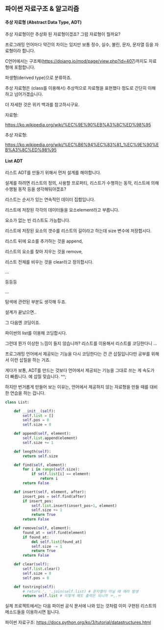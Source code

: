 ## 파이썬 자료구조 & 알고리즘





#### 추상 자료형 (Abstract Data Type, ADT)

추상 자료형이란 추상화 된 자료형이겠죠? 그럼 자료형이 뭘까요?

 

프로그래밍 언어마다 약간의 차이는 있지만 보통 정수, 실수, 불린, 문자, 문자열 등을 자료형이라 합니다.

C언어에서는 구조체(<https://dojang.io/mod/page/view.php?id=407>)까지도 자료형에 포함합니다. 

파생형(derived type)으로 분류하죠. 

 

추상 자료형은 (class를 이용해서) 추상적으로 자료형을 표현했다 정도로 간단히 이해하고 넘어가겠습니다. 

더 자세한 것은 위키 백과를 참고하시구요. 

 

자료형: 

<https://ko.wikipedia.org/wiki/%EC%9E%90%EB%A3%8C%ED%98%95>

추상 자료형: 

<https://ko.wikipedia.org/wiki/%EC%B6%94%EC%83%81_%EC%9E%90%EB%A3%8C%ED%98%95>

#### List ADT

리스트 ADT를 만들기 위해서 먼저 설계를 해야합니다. 

설계를 하려면 리스트의 정의, 사용할 프로퍼티, 리스트가 수행하는 동작, 리스트에 의해 수행될 동작 등을 생각해둬야겠죠?

 

리스트는 순서가 있는 연속적인 데이터 집합입니다. 

리스트에 저장된 각각의 데이터들을 요소element라고 부릅니다. 

요소가 없는 빈 리스트도 가능합니다. 

리스트에 저장된 요소의 갯수를 리스트의 길이라고 하는데 size 변수에 저장합시다.

리스트 뒤에 요소를 추가하는 것을 append,

리스트의 요소를 찾아 지우는 것을 remove,

리스트 전체를 비우는 것을 clear라고 정의합시다. 

...

등등등

...

탐색에 관련된 부분도 생각해 두죠.

 

설계가 끝났으면..

그 다음엔 코딩이죠. 

 

파이썬의 list를 이용해 코딩합시다. 

 

그런데 뭔가 이상한 느낌이 들지 않습니까? 리스트를 이용해서 리스트를 코딩한다니 ...

프로그래밍 언어에서 제공되는 기능을 다시 코딩한다는 건 큰 삽질입니다만 공부를 위해서 이런 삽질을 하는 거죠.

게다가 보통, ADT를 만드는 것보다 언어에서 제공되는 기능을 그대로 쓰는 게 속도가 더 빠릅니다. 예 삽질 맞습니다. ^^;

하지만 번거롭게 만들어 보는 이유는, 언어에서 제공하지 않는 자료형을 만들 때를 대비한 연습을 하는 겁니다.  

```python
class List:

    def __init__(self):
        self.list = []
        self.pos = 0
        self.size = 0

    def append(self, element):
        self.list.append(element)
        self.size += 1

    def length(self):
        return self.size

    def find(self, element):
        for i in range(self.size):
            if self.list[i] == element:
                return i
        return False

    def insert(self, element, after):
        insert_pos = self.find(after)
        if insert_pos:
            self.list.insert(insert_pos+1, element)
            self.size += 1
            return True
        return False

    def remove(self, element):
        found_at = self.find(element)
        if found_at:
            del self.list[found_at]
            self.size -= 1
            return True
        return False

    def clear(self):
        self.list.clear()
        self.size = 0
        self.pos = 0

    def tostring(self):
        # return ', '.join(self.list) # 문자열이 아닐 때 에러 발생
        return self.list # 이렇게 해도 출력은 되니까 ㅠ,.ㅠ 
```

 

실제 프로젝트에서는 다음 파이썬 공식 문서에 나와 있는 것처럼 이미 구현된 리스트의 메소드들을 이용하시면 됩니다. 

파이썬 자료구조: <https://docs.python.org/ko/3/tutorial/datastructures.html>